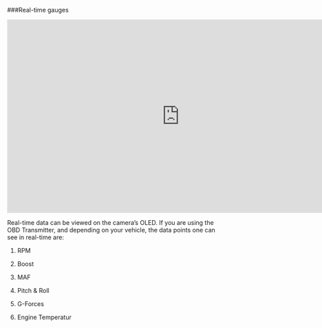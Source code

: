 ###Real-time gauges

<iframe width="800" height="450" src="https://www.youtube.com/embed/CDKUUUiYzsQ?feature=oembed" frameborder="0" allowfullscreen></iframe>

Real-time data can be viewed on the camera’s OLED. If you are using the OBD Transmitter, and depending on your vehicle, the data points one can see in real-time are:

1. RPM

2. Boost

3. MAF

4. Pitch & Roll

5. G-Forces

6. Engine Temperatur